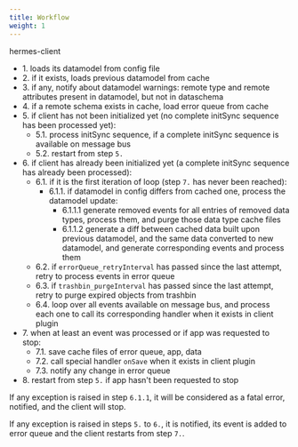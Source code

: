 ```yaml
---
title: Workflow
weight: 1
---
```


hermes-client

- 1\. loads its datamodel from config file
- 2\. if it exists, loads previous datamodel from cache
- 3\. if any, notify about datamodel warnings: remote type and remote attributes present in datamodel, but not in dataschema
- 4\. if a remote schema exists in cache, load error queue from cache
- 5\. if client has not been initialized yet (no complete initSync sequence has been processed yet):
  - 5.1. process initSync sequence, if a complete initSync sequence is available on message bus
  - 5.2. restart from step `5.`
- 6\. if client has already been initialized yet (a complete initSync sequence has already been processed):
  - 6.1. if it is the first iteration of loop (step `7.` has never been reached):
    - 6.1.1. if datamodel in config differs from cached one, process the datamodel update:
      - 6.1.1.1 generate removed events for all entries of removed data types, process them, and purge those data type cache files
      - 6.1.1.2 generate a diff between cached data built upon previous datamodel, and the same data converted to new datamodel, and generate corresponding events and process them
  - 6.2. if `errorQueue_retryInterval` has passed since the last attempt, retry to process events in error queue
  - 6.3. if `trashbin_purgeInterval` has passed since the last attempt, retry to purge expired objects from trashbin
  - 6.4. loop over all events available on message bus, and process each one to call its corresponding handler when it exists in client plugin
- 7\. when at least an event was processed or if app was requested to stop:
  - 7.1. save cache files of error queue, app, data
  - 7.2. call special handler `onSave` when it exists in client plugin
  - 7.3. notify any change in error queue
- 8\. restart from step `5.` if app hasn't been requested to stop

If any exception is raised in step `6.1.1`, it will be considered as a fatal error, notified, and the client will stop.

If any exception is raised in steps `5.` to `6.`, it is notified, its event is added to error queue and the client restarts from step `7.`.
